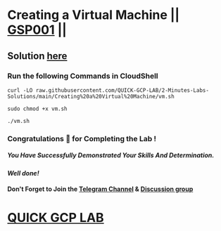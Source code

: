 # Creating a Virtual Machine || [GSP001](https://www.cloudskillsboost.google/focuses/3563?parent=catalog) ||

## Solution [here]()

### Run the following Commands in CloudShell
```
curl -LO raw.githubusercontent.com/QUICK-GCP-LAB/2-Minutes-Labs-Solutions/main/Creating%20a%20Virtual%20Machine/vm.sh

sudo chmod +x vm.sh

./vm.sh
```

### Congratulations 🎉 for Completing the Lab !

##### *You Have Successfully Demonstrated Your Skills And Determination.*

#### *Well done!*

#### Don't Forget to Join the [Telegram Channel](https://t.me/QuickGcpLab) & [Discussion group](https://t.me/QuickGcpLabChats)

# [QUICK GCP LAB](https://www.youtube.com/@quickgcplab)